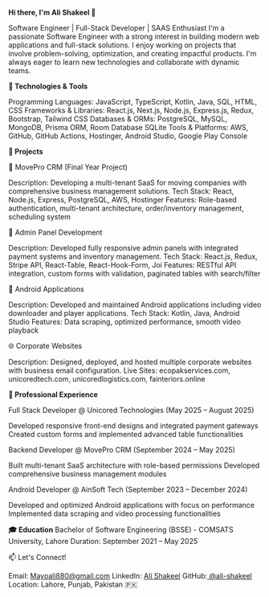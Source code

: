 **Hi there, I'm Ali Shakeel 👋**

Software Engineer | Full-Stack Developer | SAAS Enthusiast
I'm a passionate Software Engineer with a strong interest in building modern web applications and full-stack solutions. I enjoy working on projects that involve problem-solving, optimization, and creating impactful products. I'm always eager to learn new technologies and collaborate with dynamic teams.

**🚀 Technologies & Tools**

Programming Languages: JavaScript, TypeScript, Kotlin, Java, SQL, HTML, CSS
Frameworks & Libraries: React.js, Next.js, Node.js, Express.js, Redux, Bootstrap, Tailwind CSS
Databases & ORMs: PostgreSQL, MySQL, MongoDB, Prisma ORM, Room Database SQLite
Tools & Platforms: AWS, GitHub, GitHub Actions, Hostinger, Android Studio, Google Play Console


**🔧 Projects**

📱 MovePro CRM (Final Year Project)

Description: Developing a multi-tenant SaaS for moving companies with comprehensive business management solutions.
Tech Stack: React, Node.js, Express, PostgreSQL, AWS, Hostinger
Features: Role-based authentication, multi-tenant architecture, order/inventory management, scheduling system

🛒 Admin Panel Development

Description: Developed fully responsive admin panels with integrated payment systems and inventory management.
Tech Stack: React.js, Redux, Stripe API, React-Table, React-Hook-Form, Joi
Features: RESTful API integration, custom forms with validation, paginated tables with search/filter

📱 Android Applications

Description: Developed and maintained Android applications including video downloader and player applications.
Tech Stack: Kotlin, Java, Android Studio
Features: Data scraping, optimized performance, smooth video playback

🌐 Corporate Websites

Description: Designed, deployed, and hosted multiple corporate websites with business email configuration.
Live Sites: ecopakservices.com, unicoredtech.com, unicoredlogistics.com, fainteriors.online


**💼 Professional Experience**

Full Stack Developer @ Unicored Technologies (May 2025 – August 2025)

Developed responsive front-end designs and integrated payment gateways
Created custom forms and implemented advanced table functionalities

Backend Developer @ MovePro CRM (September 2024 – May 2025)

Built multi-tenant SaaS architecture with role-based permissions
Developed comprehensive business management modules

Android Developer @ AinSoft Tech (September 2023 – December 2024)

Developed and optimized Android applications with focus on performance
Implemented data scraping and video processing functionalities


**🎓 Education**
Bachelor of Software Engineering (BSSE) - COMSATS University, Lahore
Duration: September 2021 – May 2025

📫 Let's Connect!

Email: Mayoali880@gmail.com
LinkedIn: [Ali Shakeel](https://www.linkedin.com/in/ali-shakeel-933118256/)
GitHub:[ @ali-shakeel](https://github.com/ali-shakeel880)
Location: Lahore, Punjab, Pakistan 🇵🇰
